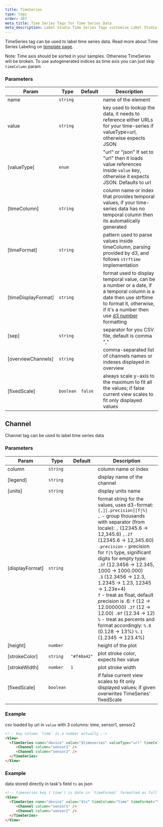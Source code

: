 ```yaml
---
title: TimeSeries
type: tags
order: 307
meta_title: Time Series Tags for Time Series Data
meta_description: Label Studio Time Series Tags customize Label Studio for Time Series Data for machine learning and data science projects.
---
```


TimeSeries tag can be used to label time series data.
Read more about Time Series Labeling on [template page](../templates/time_series.html).

Note: Time axis should be sorted in your samples. Otherwise TimeSeries will be broken.
To use autogenerated indices as time axis you can just skip `timeColumn` param

### Parameters

| Param | Type | Default | Description |
| --- | --- | --- | --- |
| name | <code>string</code> |  | name of the element |
| value | <code>string</code> |  | key used to lookup the data, it needs to reference either URLs for your time-series if valueType=url, otherwise expects JSON |
| [valueType] | <code>enum</code> |  | "url" or "json" If set to "url" then it loads value references inside `value` key, otherwise it expects JSON. Defaults to url |
| [timeColumn] | <code>string</code> |  | column name or index that provides temporal values, if your time-series data has no temporal column then its automatically generated |
| [timeFormat] | <code>string</code> |  | pattern used to parse values inside timeColumn, parsing provided by d3, and follows `strftime` implementation |
| [timeDisplayFormat] | <code>string</code> |  | format used to display temporal value, can be a number or a date, if a temporal column is a date then use strftime to format it, otherwise, if it's a number then use [d3 number](https://github.com/d3/d3-format#locale_format) formatting |
| [sep] | <code>string</code> |  | separator for you CSV file, default is comma "," |
| [overviewChannels] | <code>string</code> |  | comma-separated list of channels names or indexes displayed in overview |
| [fixedScale] | <code>boolean</code> | <code>false</code> | always scale y-axis to the maximum to fit all the values; if false current view scales to fit only displayed values |

## Channel

Channel tag can be used to label time series data

### Parameters

| Param | Type | Default | Description |
| --- | --- | --- | --- |
| column | <code>string</code> |  | column name or index |
| [legend] | <code>string</code> |  | display name of the channel |
| [units] | <code>string</code> |  | display units name |
| [displayFormat] | <code>string</code> |  | format string for the values, uses d3-format:<br/>        `[,][.precision][f\|%]`<br/>        `,` - group thousands with separator (from locale): `,` (12345.6 -> 12,345.6) `,.2f` (12345.6 -> 12,345.60)<br/>        `.precision` - precision for `f\|%` type, significant digits for empty type:<br/>                     `.3f` (12.3456 -> 12.345, 1000 -> 1000.000)<br/>                     `.3` (12.3456 -> 12.3, 1.2345 -> 1.23, 12345 -> 1.23e+4)<br/>        `f` - treat as float, default precision is .6: `f` (12 -> 12.000000) `.2f` (12 -> 12.00) `.0f` (12.34 -> 12)<br/>        `%` - treat as percents and format accordingly: `%.0` (0.128 -> 13%) `%.1` (1.2345 -> 123.4%) |
| [height] | <code>number</code> |  | height of the plot |
| [strokeColor] | <code>string</code> | <code>&quot;#f48a42&quot;</code> | plot stroke color, expects hex value |
| [strokeWidth] | <code>number</code> | <code>1</code> | plot stroke width |
| [fixedScale] | <code>boolean</code> |  | if false current view scales to fit only displayed values; if given overwrites TimeSeries' fixedScale |


### Example

csv loaded by url in `value` with 3 columns: time, sensor1, sensor2

```html
<!-- key column `time` is a number actually -->
<View>
  <TimeSeries name="device" value="$timeseries" valueType="url" timeColumn="time">
     <Channel column="sensor1" />
     <Channel column="sensor2" />
  </TimeSeries>
</View>
```
### Example

data stored directly in task's field `ts` as json

```html
<!-- timeseries key (`time`) is date in `timeFormat` formatted as full date on plot (by default) -->
<View>
  <TimeSeries name="device" value="$ts" timeColumn="time" timeFormat="%m/%d/%Y %H:%M:%S">
     <Channel column="sensor1" />
     <Channel column="sensor2" />
  </TimeSeries>
</View>
```
